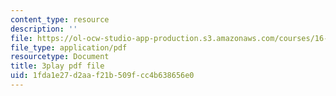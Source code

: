 ```yaml
---
content_type: resource
description: ''
file: https://ol-ocw-studio-app-production.s3.amazonaws.com/courses/16-687-private-pilot-ground-school-january-iap-2019/1fda1e27d2aaf21b509fcc4b638656e0_Nts_8ZLIxwo.pdf
file_type: application/pdf
resourcetype: Document
title: 3play pdf file
uid: 1fda1e27-d2aa-f21b-509f-cc4b638656e0
---
```

